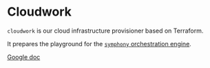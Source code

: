 # Cloudwork

`cloudwork` is our cloud infrastructure provisioner based on Terraform. 

It prepares the playground for the [`symphony` orchestration engine](https://github.com/SurrealAI/symphony). 

[Google doc](https://goo.gl/hbfbrC)

